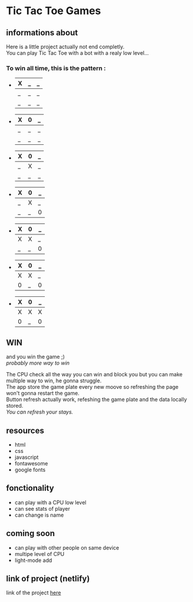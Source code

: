 # Tic Tac Toe Games

## informations about

Here is a little project actually not end completly.\
You can play Tic Tac Toe with a bot with a realy low level...

### To win all time, this is the pattern :

* | X | _ | _ |
  |---|---|---|
  | _ | _ | _ |
  | _ | _ | _ |

* | X | 0 | _ |
  |---|---|---|
  | _ | _ | _ |
  | _ | _ | _ |

* | X | 0 | _ |
  |---|---|---|
  | _ | X | _ |
  | _ | _ | _ |

* | X | 0 | _ |
  |---|---|---|
  | _ | X | _ |
  | _ | _ | 0 |

* | X | 0 | _ |
  |---|---|---|
  | X | X | _ |
  | _ | _ | 0 |

* | X | 0 | _ |
  |---|---|---|
  | X | X | _ |
  | 0 | _ | 0 |

* | X | 0 | _ |
  |---|---|---|
  | X | X | X |
  | 0 | _ | 0 |

## WIN

and you win the game ;)\
*probably more way to win*

The CPU check all the way you can win and block you but you can make multiple way to win, he gonna struggle.\
The app store the game plate every new moove so refreshing the page won't gonna restart the game.\
Button refresh actually work, refeshing the game plate and the data locally stored.\
*You can refresh your stays.*

## resources

* html
* css
* javascript
* fontawesome
* google fonts

## fonctionality

* can play with a CPU low level
* can see stats of player
* can change is name

## coming soon

* can play with other people on same device
* multipe level of CPU
* light-mode add

## link of project (netlify)

link of the project [here](https://main--gregarious-swan-5501ce.netlify.app/)
